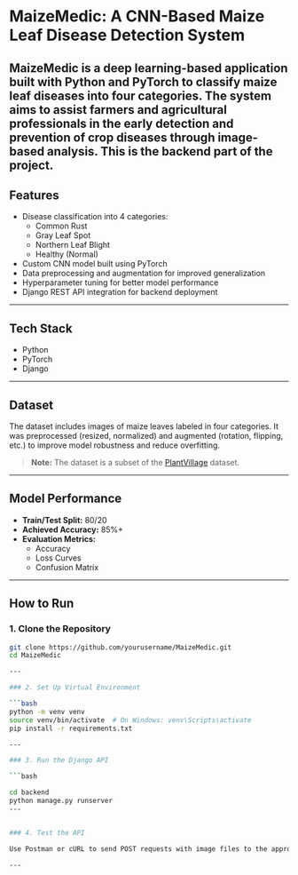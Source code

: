 # MaizeMedic: A CNN-Based Maize Leaf Disease Detection System

MaizeMedic is a deep learning-based application built with Python and PyTorch to classify maize leaf diseases into four categories. The system aims to assist farmers and agricultural professionals in the early detection and prevention of crop diseases through image-based analysis.
This is the backend part of the project.
---

## Features

- Disease classification into 4 categories:
  - Common Rust  
  - Gray Leaf Spot  
  - Northern Leaf Blight  
  - Healthy (Normal)
- Custom CNN model built using PyTorch
- Data preprocessing and augmentation for improved generalization
- Hyperparameter tuning for better model performance
- Django REST API integration for backend deployment

---

## Tech Stack
- Python  
- PyTorch  
- Django 

---

## Dataset

The dataset includes images of maize leaves labeled in four categories. It was preprocessed (resized, normalized) and augmented (rotation, flipping, etc.) to improve model robustness and reduce overfitting.

> **Note:** The dataset is a subset of the [PlantVillage](https://www.kaggle.com/datasets/emmarex/plantdisease) dataset.

---

## Model Performance

- **Train/Test Split:** 80/20  
- **Achieved Accuracy:** 85%+  
- **Evaluation Metrics:**
  - Accuracy
  - Loss Curves
  - Confusion Matrix

---

## How to Run

### 1. Clone the Repository

```bash
git clone https://github.com/yourusername/MaizeMedic.git
cd MaizeMedic

---

### 2. Set Up Virtual Environment

```bash
python -m venv venv
source venv/bin/activate  # On Windows: venv\Scripts\activate
pip install -r requirements.txt

---

### 3. Run the Django API

```bash

cd backend
python manage.py runserver
---


### 4. Test the API

Use Postman or cURL to send POST requests with image files to the appropriate endpoint.

---
